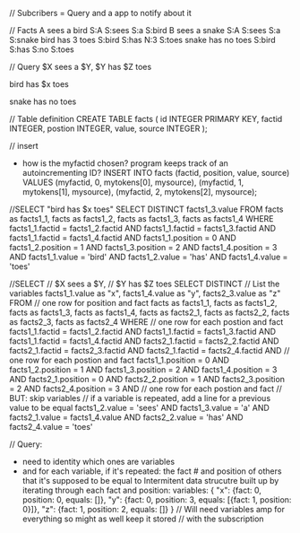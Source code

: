 // Subcribers = Query and a app to notify about it

// Facts
A sees a bird
S:A S:sees S:a S:bird
B sees a snake
S:A S:sees S:a S:snake
bird has 3 toes
S:bird S:has N:3 S:toes
snake has no toes
S:bird S:has S:no S:toes

// Query
$X sees a $Y,
$Y has $Z toes

bird has $x toes

snake has no toes

// Table definition
CREATE TABLE facts (
  id INTEGER PRIMARY KEY,
  factid INTEGER,
  postion INTEGER,
  value,
  source INTEGER
);

// insert
- how is the myfactid chosen? program keeps track of an autoincrementing ID?
INSERT INTO facts (factid, position, value, source)
VALUES
(myfactid, 0, mytokens[0], mysource),
(myfactid, 1, mytokens[1], mysource),
(myfactid, 2, mytokens[2], mysource);

//SELECT "bird has $x toes"
SELECT DISTINCT facts1_3.value
FROM
facts as facts1_1,
facts as facts1_2,
facts as facts1_3,
facts as facts1_4
WHERE
facts1_1.factid = facts1_2.factid AND
facts1_1.factid = facts1_3.factid AND
facts1_1.factid = facts1_4.factid AND
facts1_1.position = 0 AND
facts1_2.position = 1 AND
facts1_3.position = 2 AND
facts1_4.position = 3 AND
facts1_1.value = 'bird' AND
facts1_2.value = 'has' AND
facts1_4.value = 'toes'

//SELECT
// $X sees a $Y,
// $Y has $Z toes
SELECT DISTINCT
// List the variables
facts1_1.value as "x",
facts1_4.value as "y",
facts2_3.value as "z"
FROM
// one row for position and fact
facts as facts1_1,
facts as facts1_2,
facts as facts1_3,
facts as facts1_4,
facts as facts2_1,
facts as facts2_2,
facts as facts2_3,
facts as facts2_4
WHERE
// one row for each postion and fact
facts1_1.factid = facts1_2.factid AND
facts1_1.factid = facts1_3.factid AND
facts1_1.factid = facts1_4.factid AND
facts2_1.factid = facts2_2.factid AND
facts2_1.factid = facts2_3.factid AND
facts2_1.factid = facts2_4.factid AND
// one row for each postion and fact
facts1_1.position = 0 AND
facts1_2.position = 1 AND
facts1_3.position = 2 AND
facts1_4.position = 3 AND
facts2_1.position = 0 AND
facts2_2.position = 1 AND
facts2_3.position = 2 AND
facts2_4.position = 3 AND
// one row for each postion and fact
// BUT: skip variables
// if a variable is repeated, add a line for a previous value to be equal
facts1_2.value = 'sees' AND
facts1_3.value = 'a' AND
facts2_1.value = facts1_4.value AND
facts2_2.value = 'has' AND
facts2_4.value = 'toes'

// Query:
- need to identity which ones are variables
- and for each variable, if it's repeated: the fact # and position of others
that it's supposed to be equal to
Intermitent data strucutre built up by iterating through each fact and position:
variables: {
"x": {fact: 0, position: 0, equals: []},
"y": {fact: 0, position: 3, equals: [{fact: 1, position: 0}]},
"z": {fact: 1, position: 2, equals: []}
}
// Will need variables amp for everything so might as well keep it stored
// with the subscription
